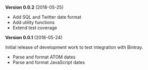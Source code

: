 **Version 0.0.2** (2018-05-25)

* Add SQL and Twitter date format
* Add utility functions
* Extend test coverage

**Version 0.0.1** (2018-05-24)

Initial release of development work to test integration with Bintray.

* Parse and format ATOM dates
* Parse and format JavaScript dates
